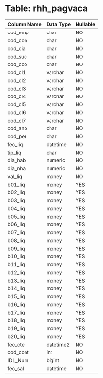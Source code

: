 # Table: rhh_pagvaca

| Column Name | Data Type | Nullable |
|-------------|-----------|----------|
| cod_emp | char | NO |
| cod_con | char | NO |
| cod_cia | char | NO |
| cod_suc | char | NO |
| cod_cco | char | NO |
| cod_cl1 | varchar | NO |
| cod_cl2 | varchar | NO |
| cod_cl3 | varchar | NO |
| cod_cl4 | varchar | NO |
| cod_cl5 | varchar | NO |
| cod_cl6 | varchar | NO |
| cod_cl7 | varchar | NO |
| cod_ano | char | NO |
| cod_per | char | NO |
| fec_liq | datetime | NO |
| tip_liq | char | NO |
| dia_hab | numeric | NO |
| dia_nha | numeric | NO |
| val_liq | money | NO |
| b01_liq | money | YES |
| b02_liq | money | YES |
| b03_liq | money | YES |
| b04_liq | money | YES |
| b05_liq | money | YES |
| b06_liq | money | YES |
| b07_liq | money | YES |
| b08_liq | money | YES |
| b09_liq | money | YES |
| b10_liq | money | YES |
| b11_liq | money | YES |
| b12_liq | money | YES |
| b13_liq | money | YES |
| b14_liq | money | YES |
| b15_liq | money | YES |
| b16_liq | money | YES |
| b17_liq | money | YES |
| b18_liq | money | YES |
| b19_liq | money | YES |
| b20_liq | money | YES |
| fec_cte | datetime2 | NO |
| cod_cont | int | NO |
| IDL_Num | bigint | NO |
| fec_sal | datetime | NO |
